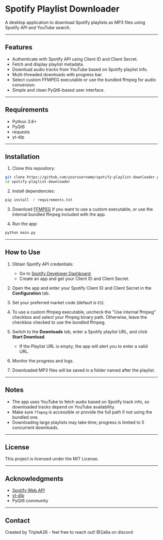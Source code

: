 # Spotify Playlist Downloader

A desktop application to download Spotify playlists as MP3 files using Spotify API and YouTube search.

---

## Features

- Authenticate with Spotify API using Client ID and Client Secret.
- Fetch and display playlist metadata.
- Download audio tracks from YouTube based on Spotify playlist info.
- Multi-threaded downloads with progress bar.
- Select custom FFMPEG executable or use the bundled ffmpeg for audio conversion.
- Simple and clean PyQt6-based user interface.

---

## Requirements

- Python 3.8+
- PyQt6
- requests
- yt-dlp

---

## Installation

1. Clone this repository:

```bash
git clone https://github.com/yourusername/spotify-playlist-downloader.git
cd spotify-playlist-downloader
```

2. Install dependencies:

```bash
pip install -r requirements.txt
```

3. Download [FFMPEG](https://ffmpeg.org/download.html) if you want to use a custom executable, or use the internal bundled ffmpeg included with the app.

4. Run the app:

```bash
python main.py
```

---

## How to Use

1. Obtain Spotify API credentials:
   - Go to [Spotify Developer Dashboard](https://developer.spotify.com/dashboard).
   - Create an app and get your Client ID and Client Secret.

2. Open the app and enter your Spotify Client ID and Client Secret in the **Configuration** tab.

3. Set your preferred market code (default is `ES`).

4. To use a custom ffmpeg executable, uncheck the "Use internal ffmpeg" checkbox and select your ffmpeg binary path. Otherwise, leave the checkbox checked to use the bundled ffmpeg.

5. Switch to the **Downloads** tab, enter a Spotify playlist URL, and click **Start Download**.
   - If the Playlist URL is empty, the app will alert you to enter a valid URL.

6. Monitor the progress and logs.

7. Downloaded MP3 files will be saved in a folder named after the playlist.

---

## Notes

- The app uses YouTube to fetch audio based on Spotify track info, so downloaded tracks depend on YouTube availability.
- Make sure `ffmpeg` is accessible or provide the full path if not using the bundled one.
- Downloading large playlists may take time; progress is limited to 5 concurrent downloads.

---

## License

This project is licensed under the MIT License.

---

## Acknowledgments

- [Spotify Web API](https://developer.spotify.com/documentation/web-api/)
- [yt-dlp](https://github.com/yt-dlp/yt-dlp)
- PyQt6 community

---

## Contact

Created by TripleA26 - feel free to reach out!
@2a6a on discord
